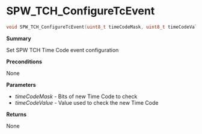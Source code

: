 # SPW_TCH_ConfigureTcEvent

```c
void SPW_TCH_ConfigureTcEvent(uint8_t timeCodeMask, uint8_t timeCodeValue)
```

**Summary**

Set SPW TCH Time Code event configuration

**Preconditions**

None

**Parameters**

* *timeCodeMask* - Bits of new Time Code to check
* *timeCodeValue* - Value used to check the new Time Code

**Returns**

None
